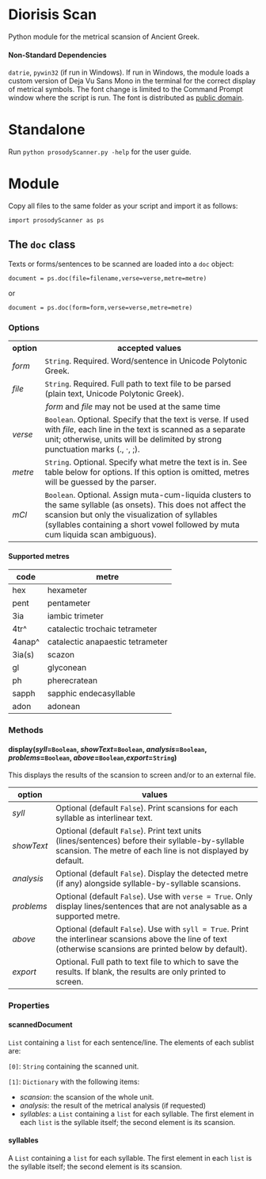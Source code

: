 # Diorisis Scan
Python module for the metrical scansion of Ancient Greek.

#### Non-Standard Dependencies
`datrie`, `pywin32` (if run in Windows).
If run in Windows, the module loads a custom version of Deja Vu Sans Mono in the terminal for the correct display of metrical symbols. The font change is limited to the Command Prompt window where the script is run. The font is distributed as [public domain](https://dejavu-fonts.github.io/License.html).

# Standalone

Run `python prosodyScanner.py -help` for the user guide.
# Module
Copy all files to the same folder as your script and import it as follows:

`import prosodyScanner as ps`

## The `doc` class

Texts or forms/sentences to be scanned are loaded into a `doc` object:

`document = ps.doc(file=filename,verse=verse,metre=metre)`

or 

`document = ps.doc(form=form,verse=verse,metre=metre)`

### Options
<table>
  <tr>
    <th>option</th>
    <th>accepted values</th>
  </tr>
  <tr>
    <td><em>form</em></td>
    <td><code>String</code>. Required. Word/sentence in Unicode Polytonic Greek.</td>
  </tr>
  <tr>
    <td><em>file</em></td>
    <td><code>String</code>. Required. Full path to text file to be parsed (plain text, Unicode Polytonic Greek).</td>
  </tr>
  <tr>
    <td colspan=2 align="center"><em>form</em> and <em>file</em> may not be used at the same time </td>
  </tr>
  <tr>
    <td><em>verse</em></td>
    <td><code>Boolean</code>. Optional. Specify that the text is verse. If used with <em>file</em>, each line in the text is scanned as a separate unit; otherwise, units will be delimited by strong punctuation marks (., ·, ;). </td>
  </tr>
  <tr>
    <td><em>metre</em></td>
    <td><code>String</code>. Optional. Specify what metre the text is in. See table below for options. If this option is omitted, metres will be guessed by the parser.</td>
  </tr>
  <tr>
    <td><em>mCl</em></td>
    <td><code>Boolean</code>. Optional. Assign muta-cum-liquida clusters to the same syllable (as onsets). This does not affect the scansion but only the visualization of syllables (syllables containing a short vowel followed by muta cum liquida scan ambiguous).</td>
  </tr>
  </table>

#### Supported metres
|  code | metre |
| --- | --- |
| hex | hexameter |
|pent | pentameter |
|3ia | iambic trimeter |
|4tr^ |catalectic trochaic tetrameter |
|4anap^ | catalectic anapaestic tetrameter |
| 3ia(s) | scazon |
| gl | glyconean |
| ph | pherecratean |
| sapph | sapphic endecasyllable |
|adon | adonean |


### Methods
#### display(_syll_=`Boolean`, _showText_=`Boolean`, _analysis_=`Boolean`, _problems_=`Boolean`, _above_=`Boolean`,_export_=`String`)
This displays the results of the scansion to screen and/or to an external file.

| option | values |
| ----------- | ----------- |  
|*syll* | Optional (default `False`). Print scansions for each syllable as interlinear text. |
|*showText*|Optional (default `False`). Print text units (lines/sentences) before their syllable-by-syllable scansion. The metre of each line is not displayed by default.|
|*analysis*|Optional (default `False`). Display the detected metre (if any) alongside syllable-by-syllable scansions.|
|*problems*|Optional (default `False`). Use with `verse = True`. Only display lines/sentences that are not analysable as a supported metre.|
|*above*|Optional (default `False`). Use with `syll = True`. Print the interlinear scansions above the line of text (otherwise scansions are printed below by default).|
|*export*|Optional. Full path to text file to which to save the results. If blank, the results are only printed to screen.|

### Properties
#### scannedDocument
`List` containing a `list` for each sentence/line. The elements of each sublist are:

`[0]`: `String` containing the scanned unit.

`[1]`: `Dictionary` with the following items:
- _scansion_: the scansion of the whole unit.
- _analysis_: the result of the metrical analysis (if requested)
- _syllables_: a `List` containing a `list` for each syllable. The first element in each `list` is the syllable itself; the second element is its scansion.

#### syllables
A `List` containing a `list` for each syllable. The first element in each `list` is the syllable itself; the second element is its scansion.
